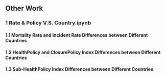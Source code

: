 ## Other Work
### 1 Rate & Policy V.S. Country.ipynb
#### 1.1 Mortality Rate and Incident Rate Differences between Different Countries
#### 1.2 HealthPolicy and ClosurePolicy Index Differences between Different Countries
#### 1.3 Sub-HealthPolicy Index Differences between Different Countries
